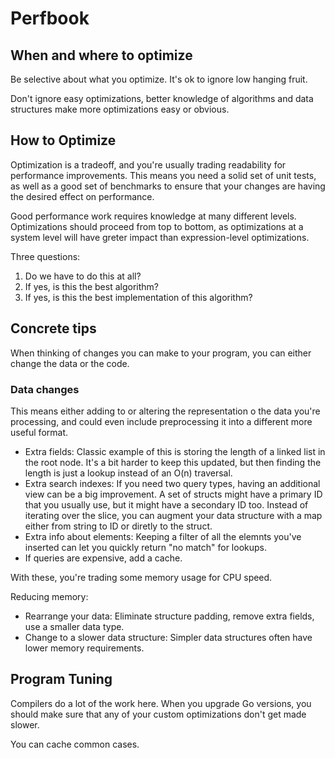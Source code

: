# Perfbook

## When and where to optimize

 Be selective about what you optimize. It's ok to ignore low hanging fruit. 

Don't ignore easy optimizations, better knowledge of algorithms and data structures make more optimizations easy or obvious.

## How to Optimize

Optimization is a tradeoff, and you're usually trading readability for performance improvements. This means you need a solid set of unit tests, as well as a good set of benchmarks to ensure that your changes are having the desired effect on performance.

Good performance work requires knowledge at many different levels. Optimizations should proceed from top to bottom, as optimizations at a system level will have greter impact than expression-level optimizations.

Three questions:

1. Do we have to do this at all?
2. If yes, is this the best algorithm?
3. If yes, is this the best implementation of this algorithm?

## Concrete tips

When thinking of changes you can make to your program, you can either change the data or the code.

### Data changes

This means either adding to or altering the representation o the data you're processing, and could even include preprocessing it into a different more useful format.

- Extra fields: Classic example of this is storing the length of a linked list in the root node. It's a bit harder to keep this updated, but then finding the length is just a lookup instead of an O(n) traversal.
- Extra search indexes: If you need two query types, having an additional view can be a big improvement. A set of structs might have a primary ID that you usually use, but it might have a secondary ID too. Instead of iterating over the slice, you can augment your data structure with a map either from string to ID or diretly to the struct.
- Extra info about elements: Keeping a filter of all the elemnts you've inserted can let you quickly return "no match" for lookups.
- If queries are expensive, add a cache.

With these, you're trading some memory usage for CPU speed.

Reducing memory:

- Rearrange your data: Eliminate structure padding, remove extra fields, use a smaller data type.
- Change to a slower data structure: Simpler data structures often have lower memory requirements.

## Program Tuning

Compilers do a lot of the work here. When you upgrade Go versions, you should make sure that any of your custom optimizations don't get made slower.

You can cache common cases. 